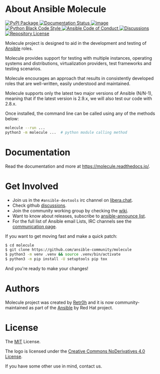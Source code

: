 # About Ansible Molecule

[
![PyPI Package](https://img.shields.io/pypi/v/molecule)
](https://pypi.org/project/molecule/)
[
![Documentation Status](https://readthedocs.org/projects/molecule/badge/?version=latest)
](https://ansible.readthedocs.io/projects/molecule)
[
![image](https://github.com/ansible-community/molecule/workflows/tox/badge.svg)
](https://github.com/ansible-community/molecule/actions)
[
![Python Black Code Style](https://img.shields.io/badge/code%20style-black-000000.svg)
](https://github.com/python/black)
[
![Ansible Code of Conduct](https://img.shields.io/badge/Code%20of%20Conduct-silver.svg)
](https://docs.ansible.com/ansible/latest/community/code_of_conduct.html)
[
![Discussions](https://img.shields.io/badge/Discussions-silver.svg)
](https://github.com/ansible-community/molecule/discussions)
[
![Repository License](https://img.shields.io/badge/license-MIT-brightgreen.svg)
](LICENSE)

Molecule project is designed to aid in the development and testing of
[Ansible](https://ansible.com) roles.

Molecule provides support for testing with multiple instances, operating
systems and distributions, virtualization providers, test frameworks and
testing scenarios.

Molecule encourages an approach that results in consistently developed
roles that are well-written, easily understood and maintained.

Molecule supports only the latest two major versions of Ansible (N/N-1),
meaning that if the latest version is 2.9.x, we will also test our code
with 2.8.x.

Once installed, the command line can be called using any of the methods
below:

```bash
molecule --run ...
python3 -m molecule ...  # python module calling method
```

# Documentation

Read the documentation and more at <https://molecule.readthedocs.io/>.

# Get Involved

- Join us in the `#ansible-devtools` irc channel on
  [libera.chat](https://web.libera.chat/?channel=#ansible-devtools).
- Check github
  [discussions](https://github.com/ansible-community/molecule/discussions).
- Join the community working group by checking the
  [wiki](https://github.com/ansible/community/wiki/Molecule).
- Want to know about releases, subscribe to [ansible-announce
  list](https://groups.google.com/group/ansible-announce).
- For the full list of Ansible email Lists, IRC channels see the
  [communication
  page](https://docs.ansible.com/ansible/latest/community/communication.html).

If you want to get moving fast and make a quick patch:

```bash
$ cd molecule
$ git clone https://github.com/ansible-community/molecule
$ python3 -m venv .venv && source .venv/bin/activate
$ python3 -m pip install -U setuptools pip tox
```

And you're ready to make your changes!

# Authors

Molecule project was created by [Retr0h](https://github.com/retr0h) and
it is now community-maintained as part of the
[Ansible](https://ansible.com) by Red Hat project.

# License

The
[MIT](https://github.com/ansible-community/molecule/blob/main/LICENSE)
License.

The logo is licensed under the [Creative Commons NoDerivatives 4.0
License](https://creativecommons.org/licenses/by-nd/4.0/).

If you have some other use in mind, contact us.